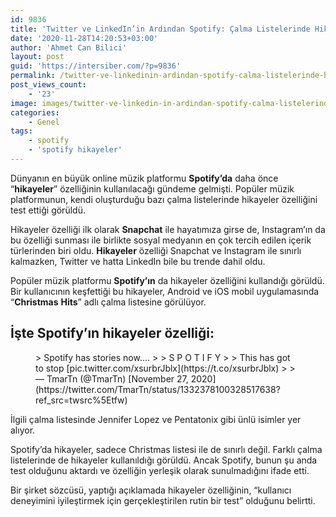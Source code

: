 ```yaml
---
id: 9836
title: 'Twitter ve LinkedIn’in Ardından Spotify: Çalma Listelerinde Hikayeler Özelliği Görüldü'
date: '2020-11-28T14:20:53+03:00'
author: 'Ahmet Can Bilici'
layout: post
guid: 'https://intersiber.com/?p=9836'
permalink: /twitter-ve-linkedinin-ardindan-spotify-calma-listelerinde-hikayeler-ozelligi-goruldu/
post_views_count:
    - '23'
image: images/twitter-ve-linkedin-in-ardindan-spotify-calma-listelerinde-hikayeler-ozelligi-goruldu.jpg
categories:
    - Genel
tags:
    - spotify
    - 'spotify hikayeler'
---
```


Dünyanın en büyük online müzik platformu **Spotify’da** daha önce “**hikayeler**” özelliğinin kullanılacağı gündeme gelmişti. Popüler müzik platformunun, kendi oluşturduğu bazı çalma listelerinde hikayeler özelliğini test ettiği görüldü.

Hikayeler özelliği ilk olarak **Snapchat** ile hayatımıza girse de, Instagram’ın da bu özelliği sunması ile birlikte sosyal medyanın en çok tercih edilen içerik türlerinden biri oldu. **Hikayeler** özelliği Snapchat ve Instagram ile sınırlı kalmazken, Twitter ve hatta LinkedIn bile bu trende dahil oldu.

Popüler müzik platformu **Spotify’ın** da hikayeler özelliğini kullandığı görüldü. Bir kullanıcının keşfettiği bu hikayeler, Android ve iOS mobil uygulamasında “**Christmas** **Hits**” adlı çalma listesine görülüyor.

## İşte Spotify’ın hikayeler özelliği:

<figure class="wp-block-embed-twitter wp-block-embed is-type-rich is-provider-twitter"><div class="wp-block-embed__wrapper">> Spotify has stories now….  
>   
> S P O T I F Y  
>   
> This has got to stop [pic.twitter.com/xsurbrJblx](https://t.co/xsurbrJblx)
> 
> — TmarTn (@TmarTn) [November 27, 2020](https://twitter.com/TmarTn/status/1332378100328517638?ref_src=twsrc%5Etfw)

<script async="" charset="utf-8" src="https://platform.twitter.com/widgets.js"></script></div></figure>İlgili çalma listesinde Jennifer Lopez ve Pentatonix gibi ünlü isimler yer alıyor.

Spotify’da hikayeler, sadece Christmas listesi ile de sınırlı değil. Farklı çalma listelerinde de hikayeler kullanıldığı görüldü. Ancak Spotify, bunun şu anda test olduğunu aktardı ve özelliğin yerleşik olarak sunulmadığını ifade etti.

Bir şirket sözcüsü, yaptığı açıklamada hikayeler özelliğinin, “kullanıcı deneyimini iyileştirmek için gerçekleştirilen rutin bir test” olduğunu belirtti.